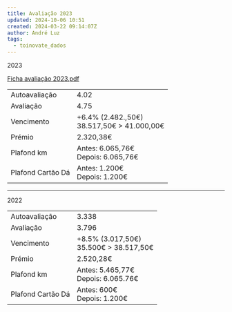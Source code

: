 ```yaml
---
title: Avaliação 2023
updated: 2024-10-06 10:51
created: 2024-03-22 09:14:07Z
author: André Luz
tags:
  - toinovate_dados
---
```


2023

[Ficha avaliação 2023.pdf](Ficha%20avaliação%202023.pdf)

|     |     |
| --- | --- |
| Autoavaliação | 4.02 |
| Avaliação | 4.75 |
| Vencimento | +6.4% (2.482.,50€)  <br>38.517,50€ > 41.000,00€ |
| Prémio | 2.320,38€ |
| Plafond km | Antes: 6.065,76€  <br>Depois: 6.065,76€ |
| Plafond Cartão Dá | Antes: 1.200€  <br>Depois: 1.200€ |

* * *

2022

|     |     |
| --- | --- |
| Autoavaliação | 3.338 |
| Avaliação | 3.796 |
| Vencimento | +8.5% (3.017,50€)  <br>35.500€ > 38.517,50€ |
| Prémio | 2.520,28€ |
| Plafond km | Antes: 5.465,77€  <br>Depois: 6.065.76€ |
| Plafond Cartão Dá | Antes: 600€  <br>Depois: 1.200€ |